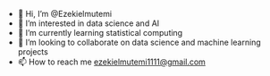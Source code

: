- 👋 Hi, I’m @Ezekielmutemi
- 👀 I’m interested in data science and AI
- 🌱 I’m currently learning statistical computing
- 💞️ I’m looking to collaborate on data science and machine learning projects
- 📫 How to reach me ezekielmutemi1111@gmail.com

<!---
Ezekielmutemi/Ezekielmutemi is a ✨ special ✨ repository because its `README.md` (this file) appears on your GitHub profile.
You can click the Preview link to take a look at your changes.
--->
